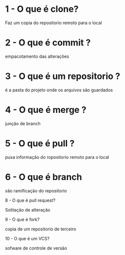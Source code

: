 # 1 - O que é clone?

Faz um copia do repositorio remoto para o local

# 2 - O que é commit ?

empacotamento das alterações

# 3 - O que é um repositorio ?

é a pasta do projeto onde os arquivos são guardados

# 4 - O que é merge ?

junção de branch

# 5 - O que é pull ?

puxa informação do ropositorio remoto para o local

# 6 - O que é branch

são ramificação do repositorio

8 - O que é pull request?

Solitação de alteração

9 - O que é fork?

copia de um repositorio de terceiro

10 - O que é um VCS?

sofware de controle de versão